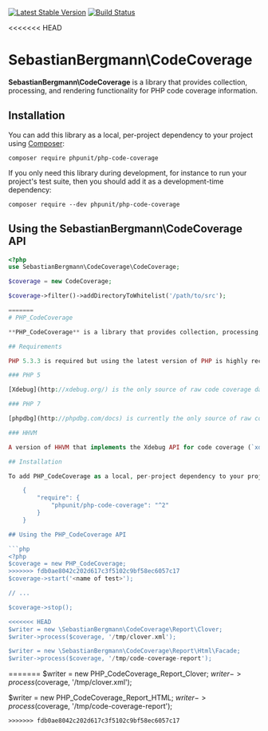 [![Latest Stable Version](https://poser.pugx.org/phpunit/php-code-coverage/v/stable.png)](https://packagist.org/packages/phpunit/php-code-coverage)
[![Build Status](https://travis-ci.org/sebastianbergmann/php-code-coverage.svg?branch=master)](https://travis-ci.org/sebastianbergmann/php-code-coverage)

<<<<<<< HEAD
# SebastianBergmann\CodeCoverage

**SebastianBergmann\CodeCoverage** is a library that provides collection, processing, and rendering functionality for PHP code coverage information.

## Installation

You can add this library as a local, per-project dependency to your project using [Composer](https://getcomposer.org/):

    composer require phpunit/php-code-coverage

If you only need this library during development, for instance to run your project's test suite, then you should add it as a development-time dependency:

    composer require --dev phpunit/php-code-coverage

## Using the SebastianBergmann\CodeCoverage API

```php
<?php
use SebastianBergmann\CodeCoverage\CodeCoverage;

$coverage = new CodeCoverage;

$coverage->filter()->addDirectoryToWhitelist('/path/to/src');

=======
# PHP_CodeCoverage

**PHP_CodeCoverage** is a library that provides collection, processing, and rendering functionality for PHP code coverage information.

## Requirements

PHP 5.3.3 is required but using the latest version of PHP is highly recommended

### PHP 5

[Xdebug](http://xdebug.org/) is the only source of raw code coverage data supported for PHP 5. Version 2.1.3 of Xdebug is required but using the latest version is highly recommended.

### PHP 7

[phpdbg](http://phpdbg.com/docs) is currently the only source of raw code coverage data supported for PHP 7. Once Xdebug has been updated for PHP 7 it, too, will be supported.

### HHVM

A version of HHVM that implements the Xdebug API for code coverage (`xdebug_*_code_coverage()`) is required.

## Installation

To add PHP_CodeCoverage as a local, per-project dependency to your project, simply add a dependency on `phpunit/php-code-coverage` to your project's `composer.json` file. Here is a minimal example of a `composer.json` file that just defines a dependency on PHP_CodeCoverage 2.0:

    {
        "require": {
            "phpunit/php-code-coverage": "^2"
        }
    }

## Using the PHP_CodeCoverage API

```php
<?php
$coverage = new PHP_CodeCoverage;
>>>>>>> fdb0ae8042c202d617c3f5102c9bf58ec6057c17
$coverage->start('<name of test>');

// ...

$coverage->stop();

<<<<<<< HEAD
$writer = new \SebastianBergmann\CodeCoverage\Report\Clover;
$writer->process($coverage, '/tmp/clover.xml');

$writer = new \SebastianBergmann\CodeCoverage\Report\Html\Facade;
$writer->process($coverage, '/tmp/code-coverage-report');
```

=======
$writer = new PHP_CodeCoverage_Report_Clover;
$writer->process($coverage, '/tmp/clover.xml');

$writer = new PHP_CodeCoverage_Report_HTML;
$writer->process($coverage, '/tmp/code-coverage-report');
```
>>>>>>> fdb0ae8042c202d617c3f5102c9bf58ec6057c17
